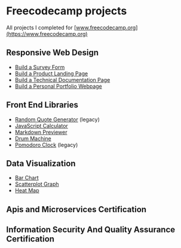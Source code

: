 # Freecodecamp projects
All projects I completed for [www.freecodecamp.org](https://www.freecodecamp.org)

## Responsive Web Design

* [Build a Survey Form](http://jm18457.com/freecodecamp-projects/responsive-web-design/build-a-survey-form/index.html)
* [Build a Product Landing Page](http://jm18457.com/freecodecamp-projects/responsive-web-design/product-landing-page/index.html)
* [Build a Technical Documentation Page](http://jm18457.com/freecodecamp-projects/responsive-web-design/technical-documentation-page/index.html)
* [Build a Personal Portfolio Webpage](http://jm18457.com/freecodecamp-projects/responsive-web-design/personal-portfolio-webpage/index.html)

## Front End Libraries
* [Random Quote Generator](http://jm18457.com/freecodecamp-projects/front-end-libraries/random-quote-generator/index.html) (legacy)
* [JavaScript Calculator](http://jm18457.com/freecodecamp-projects/front-end-libraries/javascript-calculator/build/index.html)
* [Markdown Previewer](https://codepen.io/jm18457/pen/QxQwNp)
* [Drum Machine](http://jm18457.com/freecodecamp-projects/front-end-libraries/drum-machine/index.html)
* [Pomodoro Clock](http://jm18457.com/freecodecamp-projects/front-end-libraries/pomodoro-clock/build/index.html) (legacy)


## Data Visualization
* [Bar Chart](http://jm18457.com/freecodecamp-projects/data-visualization/bar-chart/index.html) 
* [Scatterplot Graph](http://jm18457.com/freecodecamp-projects/data-visualization/scatterplot-graph/index.html) 
* [Heat Map](http://jm18457.com/freecodecamp-projects/data-visualization/heat-map/index.html) 

## Apis and Microservices Certification

## Information Security And Quality Assurance Certification